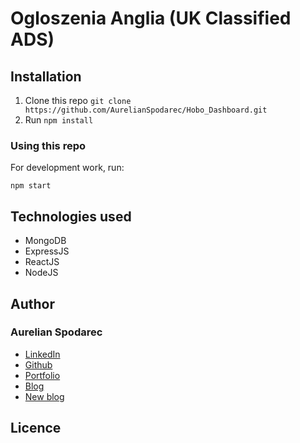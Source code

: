 # Ogloszenia Anglia (UK Classified ADS)

## Installation

1. Clone this repo `git clone https://github.com/AurelianSpodarec/Hobo_Dashboard.git`
2. Run `npm install`

### Using this repo

For development work, run:

`npm start`

## Technologies used
* MongoDB
* ExpressJS
* ReactJS
* NodeJS

## Author

### Aurelian Spodarec
- [LinkedIn](https://www.linkedin.com/in/aurelianspodarec/)
- [Github](https://github.com/AurelianSpodarec)
- [Portfolio](http://aurelianspodarec.co.uk/)
- [Blog](http://lovetocode.com/)
- [New blog](https://creativeprogrammer.io/)

## Licence